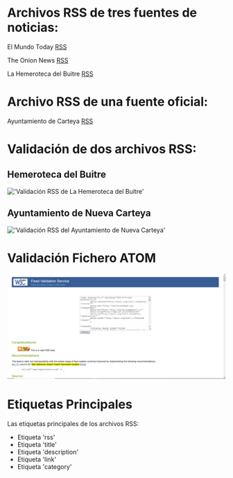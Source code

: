 # Archivos RSS de tres fuentes de noticias:

El Mundo Today [RSS](./ficheros/elmundotoday_RSS.xml)

The Onion News [RSS](./ficheros/theonion_RSS.xml)

La Hemeroteca del Buitre [RSS](./ficheros/hemerotecabuitre_RSS.xml)


# Archivo RSS de una fuente oficial:

Ayuntamiento de Carteya [RSS](./ficheros/aytocarteya_RSS.xml)
   

# Validación de dos archivos RSS:

## Hemeroteca del Buitre

!['Validación RSS de La Hemeroteca del Buitre'](./img/Validación_Buitrinski.png)

## Ayuntamiento de Nueva Carteya

!['Validación RSS del Ayuntamiento de Nueva Carteya'](./img/Validación_Carteya.png)

# Validación Fichero ATOM

![atom_espero](./img/elmundo_validator.PNG)

# Etiquetas Principales

Las etiquetas principales de los archivos RSS:

* Etiqueta 'rss'
* Etiqueta 'title'
* Etiqueta 'description'
* Etiqueta 'link'
* Etiqueta 'category'
